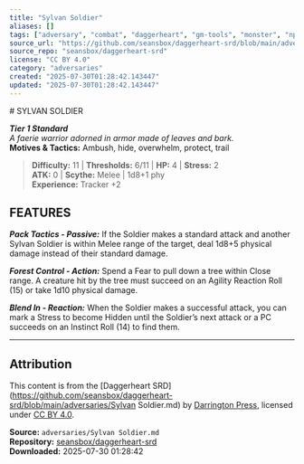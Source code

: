 ```yaml
---
title: "Sylvan Soldier"
aliases: []
tags: ["adversary", "combat", "daggerheart", "gm-tools", "monster", "npc", "reference", "srd", "ttrpg"]
source_url: "https://github.com/seansbox/daggerheart-srd/blob/main/adversaries/Sylvan Soldier.md"
source_repo: "seansbox/daggerheart-srd"
license: "CC BY 4.0"
category: "adversaries"
created: "2025-07-30T01:28:42.143447"
updated: "2025-07-30T01:28:42.143447"
---
```


﻿# SYLVAN SOLDIER

***Tier 1 Standard***  
*A faerie warrior adorned in armor made of leaves and bark.*  
**Motives & Tactics:** Ambush, hide, overwhelm, protect, trail

> **Difficulty:** 11 | **Thresholds:** 6/11 | **HP:** 4 | **Stress:** 2  
> **ATK:** 0 | **Scythe:** Melee | 1d8+1 phy  
> **Experience:** Tracker +2

## FEATURES

***Pack Tactics - Passive:*** If the Soldier makes a standard attack and another Sylvan Soldier is within Melee range of the target, deal 1d8+5 physical damage instead of their standard damage.

***Forest Control - Action:*** Spend a Fear to pull down a tree within Close range. A creature hit by the tree must succeed on an Agility Reaction Roll (15) or take 1d10 physical damage.

***Blend In - Reaction:*** When the Soldier makes a successful attack, you can mark a Stress to become Hidden until the Soldier’s next attack or a PC succeeds on an Instinct Roll (14) to find them.

---

## Attribution

This content is from the [Daggerheart SRD](https://github.com/seansbox/daggerheart-srd/blob/main/adversaries/Sylvan Soldier.md) by [Darrington Press](https://darringtonpress.com/), licensed under [CC BY 4.0](https://creativecommons.org/licenses/by/4.0/).

**Source:** `adversaries/Sylvan Soldier.md`  
**Repository:** [seansbox/daggerheart-srd](https://github.com/seansbox/daggerheart-srd)  
**Downloaded:** 2025-07-30 01:28:42

